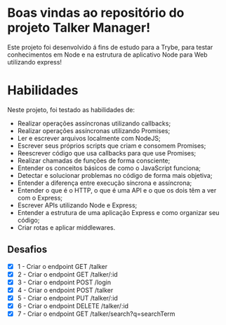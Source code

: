 # Boas vindas ao repositório do projeto Talker Manager!

Este projeto foi desenvolvido á fins de estudo para a Trybe, para testar
conhecimentos em Node e na estrutura de aplicativo Node para Web utilizando express!

# Habilidades
Neste projeto, foi testado as habilidades de:

- Realizar operações assíncronas utilizando callbacks;
- Realizar operações assíncronas utilizando Promises;
- Ler e escrever arquivos localmente com NodeJS;
- Escrever seus próprios scripts que criam e consomem Promises;
- Reescrever código que usa callbacks para que use Promises;
- Realizar chamadas de funções de forma consciente;
- Entender os conceitos básicos de como o JavaScript funciona;
- Detectar e solucionar problemas no código de forma mais objetiva;
- Entender a diferença entre execução síncrona e assíncrona;
- Entender o que é o HTTP, o que é uma API e o que os dois têm a ver com o Express;
- Escrever APIs utilizando Node e Express;
- Entender a estrutura de uma aplicação Express e como organizar seu código;
- Criar rotas e aplicar middlewares.

## Desafios

- [X] 1 - Criar o endpoint GET /talker
- [x] 2 - Criar o endpoint GET /talker/:id
- [x] 3 - Criar o endpoint POST /login
- [x] 4 - Criar o endpoint POST /talker
- [x] 5 - Criar o endpoint PUT /talker/:id
- [x] 6 - Criar o endpoint DELETE /talker/:id
- [x] 7 - Criar o endpoint GET /talker/search?q=searchTerm
